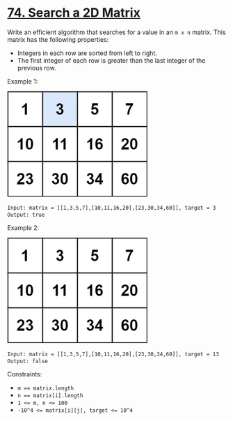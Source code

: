 [74. Search a 2D Matrix](https://leetcode.com/problems/search-a-2d-matrix/)
========================

Write an efficient algorithm that searches for a value in an `m x n` matrix.
This matrix has the following properties:

 - Integers in each row are sorted from left to right.
 - The first integer of each row is greater than the last integer of the previous row.

Example 1:

![image 1](mat.jpg)
```
Input: matrix = [[1,3,5,7],[10,11,16,20],[23,30,34,60]], target = 3
Output: true
```

Example 2:

![image 2](mat2.jpg)
```
Input: matrix = [[1,3,5,7],[10,11,16,20],[23,30,34,60]], target = 13
Output: false
```

Constraints:

 - `m == matrix.length`
 - `n == matrix[i].length`
 - `1 <= m, n <= 100`
 - `-10^4 <= matrix[i][j], target <= 10^4`
